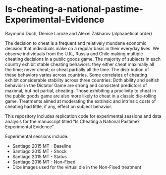 # Is-cheating-a-national-pastime-Experimental-Evidence

Raymond Duch, Denise Laroze and Alexei Zakharov (alphabetical order)

The decision to cheat is a frequent and relatively mundane economic decision that individuals make on a regular basis in their everyday lives. We observe individuals from the U.K., Russia and Chile making multiple cheating decisions in a public goods game. The majority of subjects in each country exhibit stable cheating behaviors: they either cheat maximally all the time; never cheat; or cheat partially all the time. The distribution of these behaviors varies across countries. Some correlates of cheating exhibit considerable stability across three countries: Both ability and selfish behavior in the Dictator Game are strong and consistent predictors of maximal, but not partial, cheating.  Those exhibiting a proclivity to cheat in the public goods game are also more likely to cheat in a classic die-rolling game. Treatments aimed at moderating the extrinsic and intrinsic costs of cheating had little, if any, effect on subject behavior. 

This repository includes replication code for experimental sessions and data analysis for the manuscript titled “Is Cheating a National Pastime? Experimental Evidence”. 


Experimental sessions include:
 - Santiago 2015 MT - Baseline	
 - Santiago 2015 MT - Shock	
 - Santiago 2015 MT - Status	
 - Santiago 2016 MT - Non-Fixed
 - Dice images used for the virtual die in the Non-Fixed treatment

